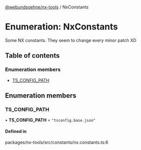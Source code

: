 [@webundsoehne/nx-tools](../README.md) / NxConstants

# Enumeration: NxConstants

Some NX constants. They seem to change every minor patch XD

## Table of contents

### Enumeration members

- [TS_CONFIG_PATH](NxConstants.md#ts_config_path)

## Enumeration members

### TS_CONFIG_PATH

• **TS_CONFIG_PATH** = `"tsconfig.base.json"`

#### Defined in

packages/nx-tools/src/constants/nx.constants.ts:6
